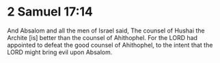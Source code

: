# 2 Samuel 17:14

And Absalom and all the men of Israel said, The counsel of Hushai the Archite [is] better than the counsel of Ahithophel. For the LORD had appointed to defeat the good counsel of Ahithophel, to the intent that the LORD might bring evil upon Absalom.